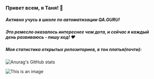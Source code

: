 ### Привет всем, я Таня! :hibiscus:
##### Активно учусь в школе по автоматизации QA.GURU!
##### Это ремесло оказалось интереснее чем дота, и сейчас я каждый день развиваюсь - пишу код! :hearts:
##### 


##### Моя статистика открытых репозиториев, в тон платья(почти):

![Anurag's GitHub stats](https://github-readme-stats.vercel.app/api?username=swastest&show_icons=true&theme=dracula)

![This is an image](https://cs8.pikabu.ru/post_img/2017/12/17/8/og_og_1513518205258292629.jpg)


<!--


Here are some ideas to get you started:

- 🔭 I’m currently working on ...
- 🌱 I’m currently learning ...
- 👯 I’m looking to collaborate on ...
- 🤔 I’m looking for help with ...
- 💬 Ask me about ...
- 📫 How to reach me: ...
- 😄 Pronouns: ...
- ⚡ Fun fact: ...
-->
